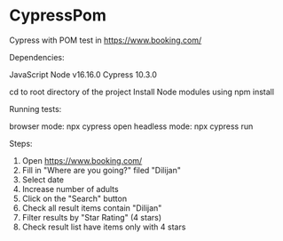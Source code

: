 # CypressPom
Cypress with POM test in https://www.booking.com/

Dependencies:

JavaScript
Node v16.16.0
Cypress 10.3.0


cd to root directory of the project Install Node modules using npm install


Running tests:

browser mode: npx cypress open
headless mode: npx cypress run

Steps:

1. Open https://www.booking.com/
2. Fill in "Where are you going?" filed "Dilijan"
3. Select date
4. Increase number of adults
5. Click on the "Search" button
6. Check all result items contain "Dilijan"
7. Filter results by "Star Rating" (4 stars)
8. Check result list have items only with 4 stars
